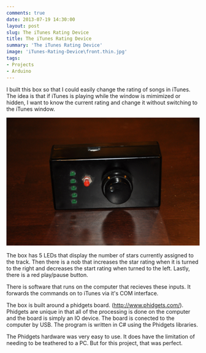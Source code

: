 ```yaml
---
comments: true
date: 2013-07-19 14:30:00
layout: post
slug: The iTunes Rating Device
title: The iTunes Rating Device
summary: 'The iTunes Rating Device'
image: 'iTunes-Rating-Device\front.thin.jpg'
tags:
- Projects
- Arduino
---
```




I built this box so that I could easily change the rating of songs in iTunes. The idea is that if iTunes is playing while the window is mimimized or hidden, I want to know the current rating and change it without switching to the iTunes window.

[![](/img/posts/iTunes-Rating-Device/front.web.jpg)](/img/posts/iTunes-Rating-Device/front.web.jpg)

The box has 5 LEDs that display the number of stars currently assigned to the track. Then there is a nob that increases the star rating when it is turned to the right and decreases the start rating when turned to the left. Lastly, there is a red play/pause button. 

There is software that runs on the computer that recieves these inputs. It forwards the commands on to iTunes via it's COM interface.

The box is built around a phidgets board. (http://www.phidgets.com/). Phidgets are unique in that all of the processing is done on the computer and the board is simply an IO device. The board is conected to the computer by USB. The program is written in C# using the Phidgets libraries. 

The Phidgets hardware was very easy to use. It does have the limitation of needing to be teathered to a PC. But for this project, that was perfect.